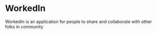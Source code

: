 # WorkedIn
WorkedIn is an application for people to share and collaborate with other folks in community
